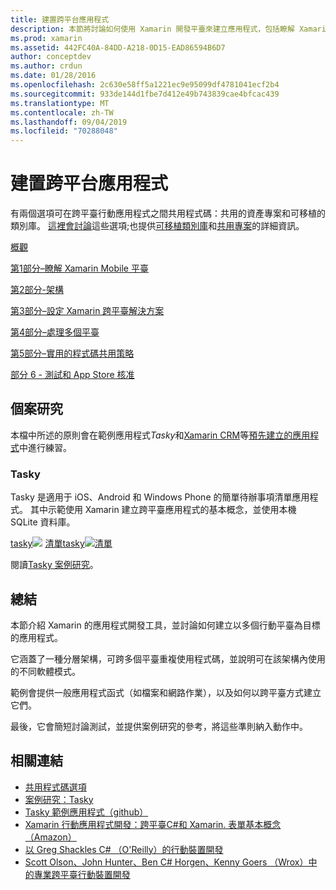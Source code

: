 ```yaml
---
title: 建置跨平台應用程式
description: 本節將討論如何使用 Xamarin 開發平臺來建立應用程式，包括瞭解 Xamarin 如何運作以設計行動應用程式，然後測試和部署至各種應用程式存放區。
ms.prod: xamarin
ms.assetid: 442FC40A-84DD-A218-0D15-EAD86594B6D7
author: conceptdev
ms.author: crdun
ms.date: 01/28/2016
ms.openlocfilehash: 2c630e58ff5a1221ec9e95099df4781041ecf2b4
ms.sourcegitcommit: 933de144d1fbe7d412e49b743839cae4bfcac439
ms.translationtype: MT
ms.contentlocale: zh-TW
ms.lasthandoff: 09/04/2019
ms.locfileid: "70288048"
---
```

# <a name="building-cross-platform-applications"></a>建置跨平台應用程式

有兩個選項可在跨平臺行動應用程式之間共用程式碼：共用的資產專案和可移植的類別庫。 [這裡會討論](~/cross-platform/app-fundamentals/code-sharing.md)這些選項;也提供[可移植類別庫](~/cross-platform/app-fundamentals/pcl.md)和[共用專案](~/cross-platform/app-fundamentals/shared-projects.md)的詳細資訊。

<a name="Sections" />

 [概觀](~/cross-platform/app-fundamentals/building-cross-platform-applications/overview.md)

 [第1部分–瞭解 Xamarin Mobile 平臺](~/cross-platform/app-fundamentals/building-cross-platform-applications/understanding-the-xamarin-mobile-platform.md)

 [第2部分-架構](~/cross-platform/app-fundamentals/building-cross-platform-applications/architecture.md)

 [第3部分–設定 Xamarin 跨平臺解決方案](~/cross-platform/app-fundamentals/building-cross-platform-applications/setting-up-a-xamarin-cross-platform-solution.md)

 [第4部分–處理多個平臺](~/cross-platform/app-fundamentals/building-cross-platform-applications/platform-divergence-abstraction-divergent-implementation.md)

 [第5部分–實用的程式碼共用策略](~/cross-platform/app-fundamentals/building-cross-platform-applications/practical-code-sharing-strategies.md)

 [部分 6 - 測試和 App Store 核准](~/cross-platform/app-fundamentals/building-cross-platform-applications/testing-and-app-store-approvals.md)

 <a name="Cross-Platform_Mobile_Application_Case_Studies" />

## <a name="case-studies"></a>個案研究

本檔中所述的原則會在範例應用程式*Tasky*和[Xamarin CRM](https://xamarin.com/prebuilt/#xamarincrm)等[預先建立的應用程式](https://xamarin.com/prebuilt)中進行練習。

 <a name="Tasky" />

### <a name="tasky"></a>Tasky

Tasky 是適用于 iOS、Android 和 Windows Phone 的簡單待辦事項清單應用程式。
其中示範使用 Xamarin 建立跨平臺應用程式的基本概念，並使用本機 SQLite 資料庫。

 [ tasky![ ](images/iphone-list-sml.png)](images/iphone-list.png#lightbox) [清單tasky![清單](images/iphone-list-sml.png)](images/iphone-list.png#lightbox)

閱讀[Tasky 案例研究](~/cross-platform/app-fundamentals/building-cross-platform-applications/case-study-tasky.md)。

## <a name="summary"></a>總結

本節介紹 Xamarin 的應用程式開發工具，並討論如何建立以多個行動平臺為目標的應用程式。

它涵蓋了一種分層架構，可跨多個平臺重複使用程式碼，並說明可在該架構內使用的不同軟體模式。

範例會提供一般應用程式函式（如檔案和網路作業），以及如何以跨平臺方式建立它們。

最後，它會簡短討論測試，並提供案例研究的參考，將這些準則納入動作中。

## <a name="related-links"></a>相關連結

- [共用程式碼選項](~/cross-platform/app-fundamentals/code-sharing.md)
- [案例研究：Tasky](~/cross-platform/app-fundamentals/building-cross-platform-applications/case-study-tasky.md)
- [Tasky 範例應用程式（github）](https://docs.microsoft.com/samples/xamarin/mobile-samples/taskyportable/)
- [Xamarin 行動應用程式開發：跨平臺C#和 Xamarin. 表單基本概念（Amazon）](http://www.amazon.com/Xamarin-Mobile-Application-Development-Cross-Platform/dp/1484202155/)
- [以 Greg Shackles C# （O'Reilly）的行動裝置開發](http://shop.oreilly.com/product/0636920024002.do)
- [Scott Olson、John Hunter、Ben C# Horgen、Kenny Goers （Wrox）中的專業跨平臺行動裝置開發](http://www.wrox.com/WileyCDA/WroxTitle/Professional-Cross-Platform-Mobile-Development-in-C-.productCd-1118157702.html)
